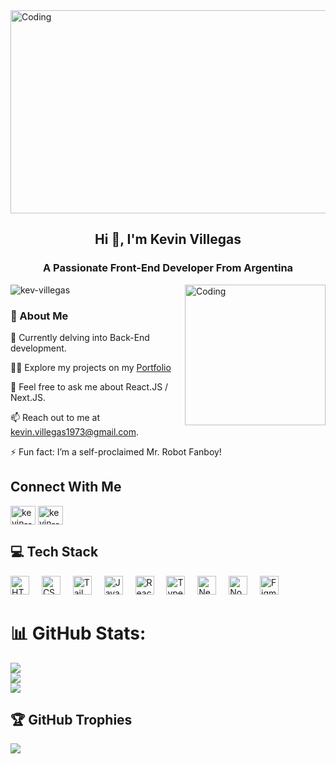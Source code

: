 <img align="center" width="1000" height="325" alt="Coding" src="https://media2.giphy.com/media/l4EpkVLqUj8BI7OV2/giphy.gif?cid=ecf05e47lvfhzjea63v8rcedkc15w5v7ykztq8xxmhzhiusy&ep=v1_gifs_search&rid=giphy.gif&ct=g"/>
<h2 align="center">Hi 👋, I'm Kevin Villegas</h2> 
<h3 align="center">A Passionate Front-End Developer From Argentina</h3>
<img align="right" alt="Coding" width="225" src="https://media1.giphy.com/media/v1.Y2lkPTc5MGI3NjExemUxYnkyY2lzbXBrM3o4dnQxa2JkM3d3emk3MDZva3FjMXZxZDBucCZlcD12MV9pbnRlcm5hbF9naWZfYnlfaWQmY3Q9Zw/W3klTgJuKy5vymEoe7/giphy.gif"/>

<p align="left"> <img src="https://komarev.com/ghpvc/?username=kev-villegas&label=Profile%20views&color=0e75b6&style=flat" alt="kev-villegas" /> </p>

<h3 align="left">💼 About Me</h3>

🌱 Currently delving into Back-End development.

👨‍💻 Explore my projects on my <a href="https://personal-portfolio-alpha-henna.vercel.app" target="_blank">
Portfolio
</a>

💬 Feel free to ask me about React.JS / Next.JS.

📫 Reach out to me at kevin.villegas1973@gmail.com.

⚡ Fun fact: I’m a self-proclaimed Mr. Robot Fanboy!

<h2 align="left">Connect With Me</h2>
<p align="left">
<a href="https://linkedin.com/in/kevin--villegas" target="_blank"><img align="center" src="https://raw.githubusercontent.com/rahuldkjain/github-profile-readme-generator/master/src/images/icons/Social/linked-in-alt.svg" alt="kevin--villegas" height="30" width="40" /></a>
<a href="https://www.behance.net/kevinvillegas1973/appreciated" target="_blank"><img align="center" src="https://raw.githubusercontent.com/rahuldkjain/github-profile-readme-generator/master/src/images/icons/Social/behance.svg" alt="kevin--villegas" height="30" width="40" /></a>
</p>

<div align="left">
  <h2 align="left">💻 Tech Stack</h2>
  <img src="https://cdn.jsdelivr.net/gh/devicons/devicon/icons/html5/html5-original.svg" height="30" alt="HTML5 "  />
  <img width="12" />
  <img src="https://cdn.jsdelivr.net/gh/devicons/devicon/icons/css3/css3-original.svg" height="30" alt="CSS3"  />
  <img width="12" />
  <img src="https://cdn.jsdelivr.net/gh/devicons/devicon/icons/tailwindcss/tailwindcss-original.svg" height="30" alt="Tailwind"  />
  <img width="12" />
  <img src="https://cdn.jsdelivr.net/gh/devicons/devicon/icons/javascript/javascript-original.svg" height="30" alt="JavaScript"  />
  <img width="12" />
  <img src="https://cdn.jsdelivr.net/gh/devicons/devicon/icons/react/react-original.svg" height="30" alt="React.js logo"  />
  <img width="12" />
  <img src="https://cdn.jsdelivr.net/gh/devicons/devicon/icons/typescript/typescript-original.svg" height="30" alt="TypeScript"  />
  <img width="12" />
  <img src="https://cdn.jsdelivr.net/gh/devicons/devicon/icons/nextjs/nextjs-plain.svg" height="30" alt="Next.js"  />
  <img width="12" />
  <img src="https://cdn.jsdelivr.net/gh/devicons/devicon/icons/nodejs/nodejs-original.svg" height="30" alt="Node.js"  />
  <img width="12" />
  <img src="https://cdn.jsdelivr.net/gh/devicons/devicon/icons/figma/figma-original.svg" height="30" alt="Figma"  />
</div>


# 📊 GitHub Stats:
![](https://github-readme-streak-stats.herokuapp.com/?user=Kev-Villegas&theme=radical&hide_border=false)<br/>
![](https://github-readme-stats.vercel.app/api?username=Kev-Villegas&theme=radical&hide_border=false&include_all_commits=false&count_private=false)<br/>
![](https://github-readme-stats.vercel.app/api/top-langs/?username=Kev-Villegas&theme=radical&hide_border=false&include_all_commits=false&count_private=false&layout=compact)

## 🏆 GitHub Trophies
![](https://github-profile-trophy.vercel.app/?username=Kev-Villegas&theme=radical&no-frame=false&no-bg=true&margin-w=4)




